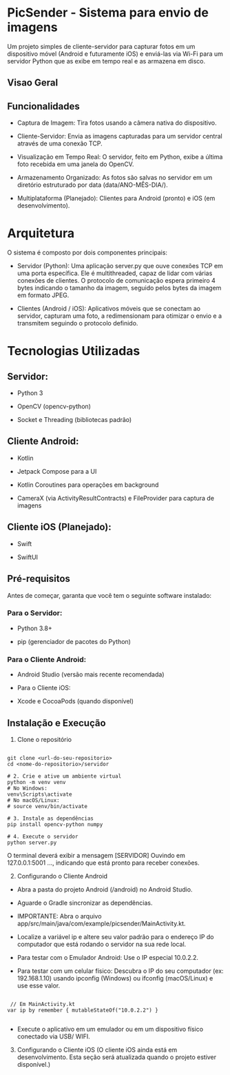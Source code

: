 # PicSender - Sistema para envio de imagens

Um projeto simples de cliente-servidor para capturar fotos em um dispositivo móvel (Android e futuramente iOS) e enviá-las via Wi-Fi para um servidor Python que as exibe em tempo real e as armazena em disco.

## Visao Geral

## Funcionalidades
- Captura de Imagem: Tira fotos usando a câmera nativa do dispositivo.

- Cliente-Servidor: Envia as imagens capturadas para um servidor central através de uma conexão TCP.

- Visualização em Tempo Real: O servidor, feito em Python, exibe a última foto recebida em uma janela do OpenCV.

- Armazenamento Organizado: As fotos são salvas no servidor em um diretório estruturado por data (data/ANO-MÊS-DIA/).

- Multiplataforma (Planejado): Clientes para Android (pronto) e iOS (em desenvolvimento).

# Arquitetura
O sistema é composto por dois componentes principais:

- Servidor (Python): Uma aplicação server.py que ouve conexões TCP em uma porta específica. Ele é multithreaded, capaz de lidar com várias conexões de clientes. O protocolo de comunicação espera primeiro 4 bytes indicando o tamanho da imagem, seguido pelos bytes da imagem em formato JPEG.

- Clientes (Android / iOS): Aplicativos móveis que se conectam ao servidor, capturam uma foto, a redimensionam para otimizar o envio e a transmitem seguindo o protocolo definido.

# Tecnologias Utilizadas
## Servidor:

- Python 3

- OpenCV (opencv-python)

- Socket e Threading (bibliotecas padrão)

## Cliente Android:

- Kotlin

- Jetpack Compose para a UI

- Kotlin Coroutines para operações em background

- CameraX (via ActivityResultContracts) e FileProvider para captura de imagens

## Cliente iOS (Planejado):

- Swift

- SwiftUI

## Pré-requisitos
Antes de começar, garanta que você tem o seguinte software instalado:

### Para o Servidor:

- Python 3.8+

- pip (gerenciador de pacotes do Python)

### Para o Cliente Android:

- Android Studio (versão mais recente recomendada)

- Para o Cliente iOS:

- Xcode e CocoaPods (quando disponível)

## Instalação e Execução
1. Clone o repositório
``` 
 
git clone <url-do-seu-repositorio>
cd <nome-do-repositorio>/servidor

# 2. Crie e ative um ambiente virtual
python -m venv venv
# No Windows:
venv\Scripts\activate
# No macOS/Linux:
# source venv/bin/activate

# 3. Instale as dependências
pip install opencv-python numpy

# 4. Execute o servidor
python server.py 
```

O terminal deverá exibir a mensagem [SERVIDOR] Ouvindo em 127.0.0.1:5001 ..., indicando que está pronto para receber conexões.

2. Configurando o Cliente Android
- Abra a pasta do projeto Android (/android) no Android Studio.

- Aguarde o Gradle sincronizar as dependências.

- IMPORTANTE: Abra o arquivo app/src/main/java/com/example/picsender/MainActivity.kt.

- Localize a variável ip e altere seu valor padrão para o endereço IP do computador que está rodando o servidor na sua rede local.

- Para testar com o Emulador Android: Use o IP especial 10.0.2.2.

- Para testar com um celular físico: Descubra o IP do seu computador (ex: 192.168.1.10) usando ipconfig (Windows) ou ifconfig (macOS/Linux) e use esse valor.
``` 
 
 // Em MainActivity.kt
var ip by remember { mutableStateOf("10.0.2.2") } 
 
```
- Execute o aplicativo em um emulador ou em um dispositivo físico conectado via USB/ WIFI.

3. Configurando o Cliente iOS
(O cliente iOS ainda está em desenvolvimento. Esta seção será atualizada quando o projeto estiver disponível.)